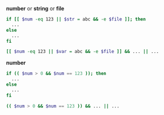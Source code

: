 **number** or **string** or **file**
```sh
if [[ $num -eq 123 || $str = abc && -e $file ]]; then
  ...
else
  ...
fi

[[ $num -eq 123 || $var = abc && -e $file ]] && ... || ...
```

**number**
```sh
if (( $num > 0 && $num == 123 )); then
  ...
else
  ...
fi

(( $num > 0 && $num == 123 )) && ... || ...
```
